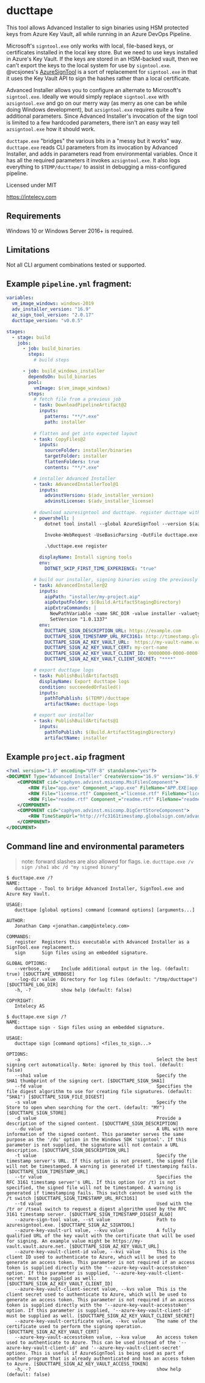 # ducttape

This tool allows Advanced Installer to sign binaries using HSM protected keys from Azure Key Vault, all while running in
an Azure DevOps Pipeline.

Microsoft's `signtool.exe` only works with local, file-based keys, or certificates installed in the local key store. But
we need to use keys installed in Azure's Key Vault. If the keys are stored in an HSM-backed vault, then we can't export
the keys to the local system for use by `signtool.exe`. @vcsjones's
[AzureSignTool](https://github.com/vcsjones/AzureSignTool) is a sort of replacement for `signtool.exe` in that it uses
the Key Vault API to sign the hashes rather than a local certificate.

Advanced Installer allows you to configure an alternate to Microsoft's `signtool.exe`. Ideally we would simply replace
`signtool.exe` with `azsigntool.exe` and go on our merry way (as merry as one can be while doing Windows development),
but `azsigntool.exe` requires quite a few additional parameters. Since Advanced Installer's invocation of the sign tool
is limited to a few hardcoded parameters, there isn't an easy way tell `azsigntool.exe` how it should work.

`ducttape.exe` "bridges" the various bits in a "messy but it works" way. `ducttape.exe` reads CLI parameters from its
invocation by Advanced Installer, and adds in parameters read from environmental variables. Once it has all the required
parameters it invokes `azsigntool.exe`. It also logs everything to `$TEMP/ducttape/` to assist in debugging a
miss-configured pipeline. 

Licensed under MIT

https://intelecy.com

## Requirements

Windows 10 or Windows Server 2016+ is required.

## Limitations

Not all CLI argument combinations tested or supported.

## Example `pipeline.yml` fragment:

```yaml
variables:
  vm_image_windows: windows-2019
  adv_installer_version: "16.9"
  az_sign_tool_version: "2.0.17"
  ducttape_version: "v0.0.5"

stages:
  - stage: build
    jobs:
      - job: build_binaries
        steps:
          # build steps

      - job: build_windows_installer
        dependsOn: build_binaries
        pool:
          vmImage: $(vm_image_windows)
        steps:
          # fetch file from a previous job
          - task: DownloadPipelineArtifact@2
            inputs:
              patterns: "**/*.exe"
              path: installer
          
          # flatten and get into expected layout
          - task: CopyFiles@2
            inputs:
              sourceFolder: installer/binaries
              targetFolder: installer
              flattenFolders: true
              contents: "**/*.exe"

          # installer Advanced Installer
          - task: AdvancedInstallerTool@1
            inputs:
              advinstVersion: $(adv_installer_version)
              advinstLicense: $(adv_installer_license)
  
          # download azuresigntool and ducttape. register ducttape with Advanced Installer
          - powershell: |
              dotnet tool install --global AzureSignTool --version $(az_sign_tool_version)

              Invoke-WebRequest -UseBasicParsing -OutFile ducttape.exe -URI https://github.com/Intelecy/ducttape/releases/download/$(ducttape_version)/ducttape.exe

              .\ducttape.exe register
  
            displayName: Install signing tools
            env:
              DOTNET_SKIP_FIRST_TIME_EXPERIENCE: "true"

          # build our installer, signing binaries using the previously registered `ducttape.exe`
          - task: AdvancedInstaller@2
            inputs:
              aipPath: "installer/my-project.aip"
              aipOutputFolder: $(Build.ArtifactStagingDirectory)
              aipExtraCommands: |
                NewPathVariable -name SRC_DIR -value installer -valuetype Folder
                SetVersion "1.0.1337"
            env:
              DUCTTAPE_SIGN_DESCRIPTION_URL: https://example.com
              DUCTTAPE_SIGN_TIMESTAMP_URL_RFC3161: http://timestamp.globalsign.com/scripts/timestamp.dll
              DUCTTAPE_SIGN_AZ_KEY_VAULT_URL:  https://my-vault-name.vault.azure.net
              DUCTTAPE_SIGN_AZ_KEY_VAULT_CERT: my-cert-name
              DUCTTAPE_SIGN_AZ_KEY_VAULT_CLIENT_ID: 00000000-0000-0000-0000-000000000000
              DUCTTAPE_SIGN_AZ_KEY_VAULT_CLIENT_SECRET: "****"

          # export ducttape logs
          - task: PublishBuildArtifacts@1
            displayName: Export ducttape logs
            condition: succeededOrFailed()
            inputs:
              pathToPublish: $(TEMP)/ducttape
              artifactName: ducttape-logs

          # export our installer
          - task: PublishBuildArtifacts@1
            inputs:
              pathToPublish: $(Build.ArtifactStagingDirectory)
              artifactName: installer
```

## Example `project.aip` fragment

```xml
<?xml version="1.0" encoding="UTF-8" standalone="yes"?>
<DOCUMENT Type="Advanced Installer" CreateVersion="16.9" version="16.9" Modules="professional" RootPath="." Language="en" Id="{00000000-0000-0000-0000-00000000000}">
    <COMPONENT cid="caphyon.advinst.msicomp.MsiFilesComponent">
        <ROW File="app.exe" Component_="app.exe" FileName="APP.EXE|app.exe" Attributes="0" SourcePath="&lt;SRC_DIR&gt;app.exe" SelfReg="false" DigSign="true"/>
        <ROW File="license.rtf" Component_="license.rtf" FileName="license.rtf" Attributes="0" SourcePath="&lt;SRC_DIR&gt;\resources\license.rtf" SelfReg="false"/>
        <ROW File="readme.rtf" Component_="readme.rtf" FileName="readme.rtf" Attributes="0" SourcePath="&lt;SRC_DIR&gt;\resources\readme.rtf" SelfReg="false"/>
    </COMPONENT>
    <COMPONENT cid="caphyon.advinst.msicomp.DigCertStoreComponent">
        <ROW TimeStampUrl="http://rfc3161timestamp.globalsign.com/advanced" SignerDescription="[|ProductName]" SignOptions="7" SignTool="0" UseSha256="1"/>
    </COMPONENT>
</DOCUMENT>
```

## Command line and environmental parameters

> note: forward slashes are also allowed for flags. i.e. `ducttape.exe /v sign /sha1 abc /d "my signed binary"` 

```
$ ducttape.exe /?
NAME:
   ducttape - Tool to bridge Advanced Installer, SignTool.exe and Azure Key Vault.

USAGE:
   ducttape [global options] command [command options] [arguments...]

AUTHOR:
   Jonathan Camp <jonathan.camp@intelecy.com>

COMMANDS:
   register  Registers this executable with Advanced Installer as a SignTool.exe replacement.
   sign      Sign files using an embedded signature.

GLOBAL OPTIONS:
   --verbose, -v    Include additional output in the log. (default: true) [$DUCTTAPE_VERBOSE]
   --log-dir value  Directory for log files (default: "/tmp/ducttape") [$DUCTTAPE_LOG_DIR]
   -h, -?           show help (default: false)

COPYRIGHT:
   Intelecy AS
```

```
$ ducttape.exe sign /?
NAME:
   ducttape sign - Sign files using an embedded signature.

USAGE:
   ducttape sign [command options] <files_to_sign...>

OPTIONS:
   -a                                                  Select the best signing cert automatically. Note: ignored by this tool. (default: false)
   --sha1 value                                        Specify the SHA1 thumbprint of the signing cert. [$DUCTTAPE_SIGN_SHA1]
   --fd value                                          Specifies the file digest algorithm to use for creating file signatures. (default: "SHA1") [$DUCTTAPE_SIGN_FILE_DIGEST]
   -s value                                            Specify the Store to open when searching for the cert. (default: "MY") [$DUCTTAPE_SIGN_STORE]
   -d value                                            Provide a description of the signed content. [$DUCTTAPE_SIGN_DESCRIPTION]
   --du value                                          A URL with more information of the signed content. This parameter serves the same purpose as the '/du' option in the Windows SDK 'signtool'. If this parameter is not supplied, the signature will not contain a URL description. [$DUCTTAPE_SIGN_DESCRIPTION_URL]
   -t value                                            Specify the timestamp server's URL. If this option is not present, the signed file will not be timestamped. A warning is generated if timestamping fails. [$DUCTTAPE_SIGN_TIMESTAMP_URL]
   --tr value                                          Specifies the RFC 3161 timestamp server's URL. If this option (or /t) is not specified, the signed file will not be timestamped. A warning is generated if timestamping fails. This switch cannot be used with the /t switch [$DUCTTAPE_SIGN_TIMESTAMP_URL_RFC3161]
   --td value                                          Used with the /tr or /tseal switch to request a digest algorithm used by the RFC 3161 timestamp server. [$DUCTTAPE_SIGN_TIMESTAMP_DIGEST_ALGO]
   --azure-sign-tool value, --st value                 Path to azuresigntool.exe. [$DUCTTAPE_SIGN_AZ_SIGNTOOL]
   --azure-key-vault-url value, --kvu value            A fully qualified URL of the key vault with the certificate that will be used for signing. An example value might be https://my-vault.vault.azure.net. [$DUCTTAPE_SIGN_AZ_KEY_VAULT_URL]
   --azure-key-vault-client-id value, --kvi value      This is the client ID used to authenticate to Azure, which will be used to generate an access token. This parameter is not required if an access token is supplied directly with the '--azure-key-vault-accesstoken' option. If this parameter is supplied, '--azure-key-vault-client-secret' must be supplied as well. [$DUCTTAPE_SIGN_AZ_KEY_VAULT_CLIENT_ID]
   --azure-key-vault-client-secret value, --kvs value  This is the client secret used to authenticate to Azure, which will be used to generate an access token. This parameter is not required if an access token is supplied directly with the '--azure-key-vault-accesstoken' option. If this parameter is supplied, '--azure-key-vault-client-id' must be supplied as well. [$DUCTTAPE_SIGN_AZ_KEY_VAULT_CLIENT_SECRET]
   --azure-key-vault-certificate value, --kvc value    The name of the certificate used to perform the signing operation. [$DUCTTAPE_SIGN_AZ_KEY_VAULT_CERT]
   --azure-key-vault-accesstoken value, --kva value    An access token used to authenticate to Azure. This can be used instead of the '--azure-key-vault-client-id' and '--azure-key-vault-client-secret' options. This is useful if AzureSignTool is being used as part of another program that is already authenticated and has an access token to Azure. [$DUCTTAPE_SIGN_AZ_KEY_VAULT_ACCESS_TOKEN]
   -h, -?                                              show help (default: false)

```